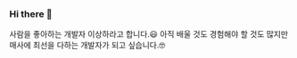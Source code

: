 ### Hi there 👋

<!--
**StrangeLee/StrangeLee** is a ✨ _special_ ✨ repository because its `README.md` (this file) appears on your GitHub profile.

Here are some ideas to get you started:

- 🔭 I’m currently working on ...
- 🌱 I’m currently learning ...
- 👯 I’m looking to collaborate on ...
- 🤔 I’m looking for help with ...
- 💬 Ask me about ...
- 📫 How to reach me: ...
- 😄 Pronouns: ...
- ⚡ Fun fact: ...
-->
사람을 좋아하는 개발자 이상하라고 합니다.😃
아직 배울 것도 경험해야 할 것도 많지만
매사에 최선을 다하는 개발자가 되고 싶습니다.🤓
